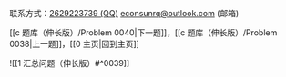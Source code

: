 联系方式：<a href="https://qm.qq.com/q/iA1sKuakak">2629223739 (QQ)</a> <a href="mailto:econsunrq@outlook.com">econsunrq@outlook.com (邮箱)</a>

[[c 题库（伸长版）/Problem 0040|下一题]]，[[c 题库（伸长版）/Problem 0038|上一题]]，[[0 主页|回到主页]]

![[1 汇总问题（伸长版）#^0039]]